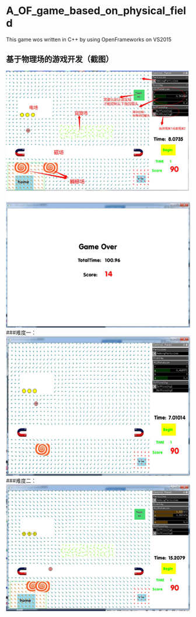 # A_OF_game_based_on_physical_field
This game wos written in C++ by using OpenFrameworks on VS2015

基于物理场的游戏开发（截图）
------
![image](https://github.com/1030514211/A_OF_game_based_on_physical_field/raw/master/image/1.png)<br/>
###难度一：<br/>
![image](https://github.com/1030514211/A_OF_game_based_on_physical_field/raw/master/image/2.png)<br/>
###难度二：<br/>
![image](https://github.com/1030514211/A_OF_game_based_on_physical_field/raw/master/image/3.png)
